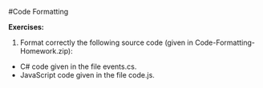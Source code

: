 #Code Formatting

**Exercises:**

1. Format correctly the following source code (given in Code-Formatting-Homework.zip):
 * C# code given in the file events.cs.
 * JavaScript code given in the file code.js.

